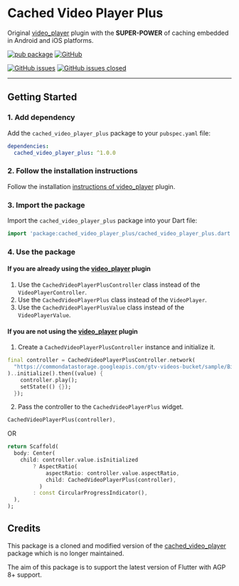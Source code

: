 # Cached Video Player Plus

Original [video_player] plugin with the **SUPER-POWER** of caching embedded in
Android and iOS platforms.

[![pub package][package_svg]][package]
[![GitHub][license_svg]](LICENSE)

[![GitHub issues][issues_svg]][issues]
[![GitHub issues closed][issues_closed_svg]][issues_closed]

<hr />

## Getting Started

### 1. Add dependency

Add the `cached_video_player_plus` package to your `pubspec.yaml` file:

```yaml
dependencies:
  cached_video_player_plus: ^1.0.0
```

### 2. Follow the installation instructions

Follow the installation [instructions of video_player][instructions] plugin.

### 3. Import the package

Import the `cached_video_player_plus` package into your Dart file:

```dart
import 'package:cached_video_player_plus/cached_video_player_plus.dart';
```

### 4. Use the package

#### If you are already using the [video_player] plugin

1. Use the `CachedVideoPlayerPlusController` class instead of the
   `VideoPlayerController`.
1. Use the `CachedVideoPlayerPlus` class instead of the `VideoPlayer`.
1. Use the `CachedVideoPlayerPlusValue` class instead of the
   `VideoPlayerValue`.

#### If you are not using the [video_player] plugin

1. Create a `CachedVideoPlayerPlusController` instance and initialize it.

```dart
final controller = CachedVideoPlayerPlusController.network(
  "https://commondatastorage.googleapis.com/gtv-videos-bucket/sample/BigBuckBunny.mp4",
)..initialize().then((value) {
    controller.play();
    setState(() {});
  });
```

2. Pass the controller to the `CachedVideoPlayerPlus` widget.

```dart
CachedVideoPlayerPlus(controller),
```

OR

```dart
return Scaffold(
  body: Center(
    child: controller.value.isInitialized
        ? AspectRatio(
            aspectRatio: controller.value.aspectRatio,
            child: CachedVideoPlayerPlus(controller),
          )
        : const CircularProgressIndicator(),
  ),
);
```

## Credits

This package is a cloned and modified version of the [cached_video_player]
package which is no longer maintained.

The aim of this package is to support the latest version of Flutter with
AGP 8+ support.

<!-- Badges URLs -->

[package_svg]: https://img.shields.io/pub/v/cached_video_player_plus.svg?color=blueviolet
[license_svg]: https://img.shields.io/github/license/OutdatedGuy/cached_video_player_plus.svg?color=purple
[issues_svg]: https://img.shields.io/github/issues/OutdatedGuy/cached_video_player_plus.svg
[issues_closed_svg]: https://img.shields.io/github/issues-closed/OutdatedGuy/cached_video_player_plus.svg?color=green

<!-- Links -->

[package]: https://pub.dev/packages/cached_video_player_plus
[issues]: https://github.com/OutdatedGuy/cached_video_player_plus/issues
[issues_closed]: https://github.com/OutdatedGuy/cached_video_player_plus/issues?q=is%3Aissue+is%3Aclosed
[video_player]: https://pub.dev/packages/video_player
[instructions]: https://pub.dev/packages/video_player#installation
[cached_video_player]: https://github.com/vikram25897/flutter_cached_video_player
